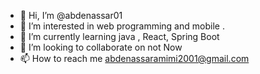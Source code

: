 - 👋 Hi, I’m @abdenassar01
- 👀 I’m interested in web programming and mobile .
- 🌱 I’m currently learning java , React, Spring Boot
- 💞️ I’m looking to collaborate on not Now
- 📫 How to reach me abdenassaramimi2001@gmail.com

<!---
abdenassar01/abdenassar01 is a ✨ special ✨ repository because its `README.md` (this file) appears on your GitHub profile.
You can click the Preview link to take a look at your changes.
--->
